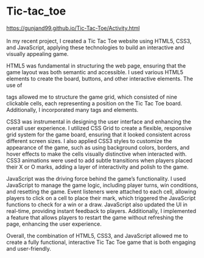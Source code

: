 <h1>Tic-tac_toe</h1>
<a href="https://gunjand99.github.io/Tic-Tac-Toe/Activity.html">https://gunjand99.github.io/Tic-Tac-Toe/Activity.html</a>
<br/>
<br/>
In my recent project, I created a Tic Tac Toe website using HTML5, CSS3, and JavaScript, applying these technologies to build an interactive and visually appealing game.

HTML5 was fundamental in structuring the web page, ensuring that the game layout was both semantic and accessible. 
I used various HTML5 elements to create the board, buttons, and other interactive elements. 
The use of <div>tags allowed me to structure the game grid, which consisted of nine clickable cells, each representing a position on the Tic Tac Toe board. 
Additionally, I incorporated many tags and elements.

CSS3 was instrumental in designing the user interface and enhancing the overall user experience. 
I utilized CSS Grid to create a flexible, responsive grid system for the game board, ensuring that it looked consistent across different screen sizes. 
I also applied CSS3 styles to customize the appearance of the game, such as using background colors, borders, and 
hover effects to make the cells visually distinctive when interacted with. CSS3 animations were used to add subtle transitions 
when players placed their X or O marks, adding a layer of interactivity and polish to the game.

JavaScript was the driving force behind the game’s functionality. 
I used JavaScript to manage the game logic, including player turns, win conditions, and resetting the game. 
Event listeners were attached to each cell, allowing players to click on a cell to place their mark, which triggered the JavaScript functions to check for a win or a draw. 
JavaScript also updated the UI in real-time, providing instant feedback to players. Additionally, 
I implemented a feature that allows players to restart the game without refreshing the page, enhancing the user experience.

Overall, the combination of HTML5, CSS3, and JavaScript allowed me to create a fully functional, interactive Tic Tac Toe game that is both engaging and user-friendly.
